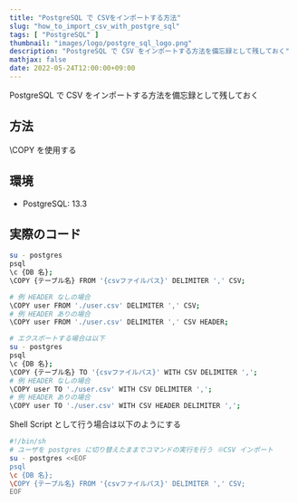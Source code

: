 ```yaml
---
title: "PostgreSQL で CSVをインポートする方法"
slug: "how_to_import_csv_with_postgre_sql"
tags: [ "PostgreSQL" ]
thumbnail: "images/logo/postgre_sql_logo.png"
description: "PostgreSQL で CSV をインポートする方法を備忘録として残しておく"
mathjax: false
date: 2022-05-24T12:00:00+09:00
---
```


PostgreSQL で CSV をインポートする方法を備忘録として残しておく

## 方法

\COPY を使用する

## 環境

* PostgreSQL: 13.3

## 実際のコード

```sh
su - postgres
psql
\c {DB 名};
\COPY {テーブル名} FROM '{csvファイルパス}' DELIMITER ',' CSV;

# 例 HEADER なしの場合
\COPY user FROM './user.csv' DELIMITER ',' CSV;
# 例 HEADER ありの場合
\COPY user FROM './user.csv' DELIMITER ',' CSV HEADER;

# エクスポートする場合は以下
su - postgres
psql
\c {DB 名};
\COPY {テーブル名} TO '{csvファイルパス}' WITH CSV DELIMITER ',';
# 例 HEADER なしの場合
\COPY user TO './user.csv' WITH CSV DELIMITER ',';
# 例 HEADER ありの場合
\COPY user TO './user.csv' WITH CSV HEADER DELIMITER ',';
```

Shell Script として行う場合は以下のようにする

```sh
#!/bin/sh
# ユーザを postgres に切り替えたままでコマンドの実行を行う ※CSV インポート
su - postgres <<EOF
psql
\c {DB 名};
\COPY {テーブル名} FROM '{csvファイルパス}' DELIMITER ',' CSV;
EOF
```
